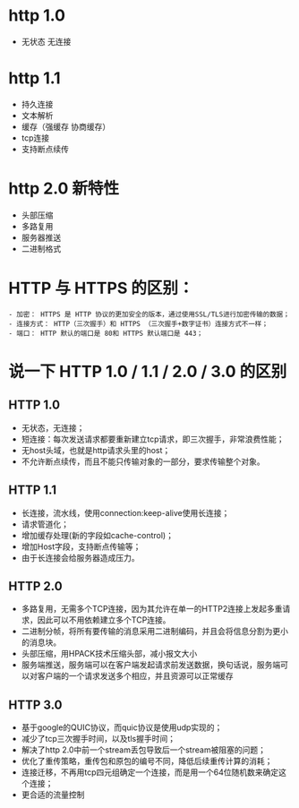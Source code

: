 # http 1.0
 - 无状态 无连接
# http 1.1
 - 持久连接
 - 文本解析
 - 缓存（强缓存 协商缓存）
 - tcp连接
 - 支持断点续传

# http 2.0 新特性
 - 头部压缩
 - 多路复用
 - 服务器推送
 - 二进制格式

 #  HTTP 与 HTTPS 的区别：
    - 加密： HTTPS 是 HTTP 协议的更加安全的版本，通过使用SSL/TLS进行加密传输的数据；
    - 连接方式： HTTP（三次握手）和 HTTPS （三次握手+数字证书）连接方式不一样；
    - 端口： HTTP 默认的端口是 80和 HTTPS 默认端口是 443；


# 说一下 HTTP 1.0 / 1.1 / 2.0 / 3.0 的区别
## HTTP 1.0

- 无状态，无连接；
- 短连接：每次发送请求都要重新建立tcp请求，即三次握手，非常浪费性能；
- 无host头域，也就是http请求头里的host；
- 不允许断点续传，而且不能只传输对象的一部分，要求传输整个对象。

## HTTP 1.1

- 长连接，流水线，使用connection:keep-alive使用长连接；
- 请求管道化；
- 增加缓存处理(新的字段如cache-control)；
- 增加Host字段，支持断点传输等；
- 由于长连接会给服务器造成压力。

## HTTP 2.0

- 多路复用，无需多个TCP连接，因为其允许在单一的HTTP2连接上发起多重请求，因此可以不用依赖建立多个TCP连接。
- 二进制分帧，将所有要传输的消息采用二进制编码，并且会将信息分割为更小的消息块。
- 头部压缩，用HPACK技术压缩头部，减小报文大小
- 服务端推送，服务端可以在客户端发起请求前发送数据，换句话说，服务端可以对客户端的一个请求发送多个相应，并且资源可以正常缓存

## HTTP 3.0

- 基于google的QUIC协议，而quic协议是使用udp实现的；
- 减少了tcp三次握手时间，以及tls握手时间；
- 解决了http 2.0中前一个stream丢包导致后一个stream被阻塞的问题；
- 优化了重传策略，重传包和原包的编号不同，降低后续重传计算的消耗；
- 连接迁移，不再用tcp四元组确定一个连接，而是用一个64位随机数来确定这个连接；
- 更合适的流量控制



